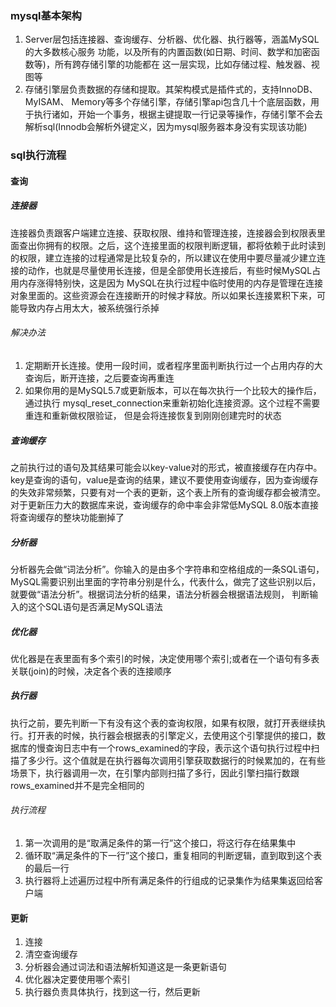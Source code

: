 ### mysql基本架构

1. Server层包括连接器、查询缓存、分析器、优化器、执行器等，涵盖MySQL的大多数核心服务 功能，以及所有的内置函数(如日期、时间、数学和加密函数等)，所有跨存储引擎的功能都在 这一层实现，比如存储过程、触发器、视图等
2. 存储引擎层负责数据的存储和提取。其架构模式是插件式的，支持InnoDB、MyISAM、 Memory等多个存储引擎，存储引擎api包含几十个底层函数，用于执行诸如，开始一个事务，根据主键提取一行记录等操作，存储引擎不会去解析sql(Innodb会解析外键定义，因为mysql服务器本身没有实现该功能)

### sql执行流程

#### 查询

##### 连接器

连接器负责跟客户端建立连接、获取权限、维持和管理连接，连接器会到权限表里面查出你拥有的权限。之后，这个连接里面的权限判断逻辑，都将依赖于此时读到的权限，建立连接的过程通常是比较复杂的，所以建议在使用中要尽量减少建立连接的动作，也就是尽量使用长连接，但是全部使用长连接后，有些时候MySQL占用内存涨得特别快，这是因为 MySQL在执行过程中临时使用的内存是管理在连接对象里面的。这些资源会在连接断开的时候才释放。所以如果长连接累积下来，可能导致内存占用太大，被系统强行杀掉

###### 解决办法

1. 定期断开长连接。使用一段时间，或者程序里面判断执行过一个占用内存的大查询后，断开连接，之后要查询再重连
2. 如果你用的是MySQL5.7或更新版本，可以在每次执行一个比较大的操作后，通过执行 mysql_reset_connection来重新初始化连接资源。这个过程不需要重连和重新做权限验证， 但是会将连接恢复到刚刚创建完时的状态

##### 查询缓存

之前执行过的语句及其结果可能会以key-value对的形式，被直接缓存在内存中。key是查询的语句，value是查询的结果，建议不要使用查询缓存，因为查询缓存的失效非常频繁，只要有对一个表的更新，这个表上所有的查询缓存都会被清空。对于更新压力大的数据库来说，查询缓存的命中率会非常低MySQL 8.0版本直接将查询缓存的整块功能删掉了

##### 分析器

分析器先会做“词法分析”。你输入的是由多个字符串和空格组成的一条SQL语句，MySQL需要识别出里面的字符串分别是什么，代表什么，做完了这些识别以后，就要做“语法分析”。根据词法分析的结果，语法分析器会根据语法规则， 判断输入的这个SQL语句是否满足MySQL语法

##### 优化器

优化器是在表里面有多个索引的时候，决定使用哪个索引;或者在一个语句有多表关联(join)的时候，决定各个表的连接顺序

##### 执行器

执行之前，要先判断一下有没有这个表的查询权限，如果有权限，就打开表继续执行。打开表的时候，执行器会根据表的引擎定义，去使用这个引擎提供的接口，数据库的慢查询日志中有一个rows_examined的字段，表示这个语句执行过程中扫描了多少行。这个值就是在执行器每次调用引擎获取数据行的时候累加的，在有些场景下，执行器调用一次，在引擎内部则扫描了多行，因此引擎扫描行数跟rows_examined并不是完全相同的

###### 执行流程

1. 第一次调用的是“取满足条件的第一行”这个接口，将这行存在结果集中
2. 循环取“满足条件的下一行”这个接口，重复相同的判断逻辑，直到取到这个表的最后一行
3. 执行器将上述遍历过程中所有满足条件的行组成的记录集作为结果集返回给客户端

#### 更新

1. 连接
2. 清空查询缓存
3. 分析器会通过词法和语法解析知道这是一条更新语句
4. 优化器决定要使用哪个索引
5. 执行器负责具体执行，找到这一行，然后更新


